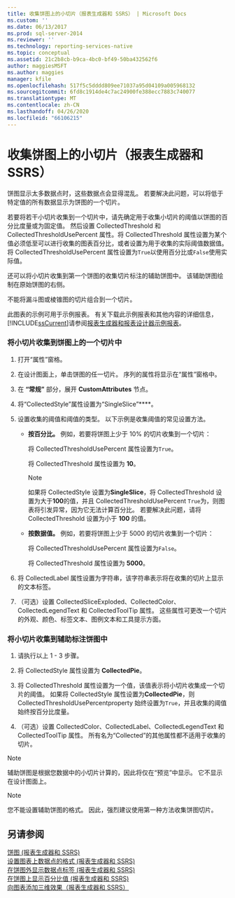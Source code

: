 ```yaml
---
title: 收集饼图上的小切片（报表生成器和 SSRS） | Microsoft Docs
ms.custom: ''
ms.date: 06/13/2017
ms.prod: sql-server-2014
ms.reviewer: ''
ms.technology: reporting-services-native
ms.topic: conceptual
ms.assetid: 21c2b8cb-b9ca-4bc0-bf49-50ba432562f6
author: maggiesMSFT
ms.author: maggies
manager: kfile
ms.openlocfilehash: 517f5c5dddd809ee71037a95d04109a005968132
ms.sourcegitcommit: 6fd8c1914de4c7ac24900fe388ecc7883c740077
ms.translationtype: MT
ms.contentlocale: zh-CN
ms.lasthandoff: 04/26/2020
ms.locfileid: "66106215"
---
```

# <a name="collect-small-slices-on-a-pie-chart-report-builder-and-ssrs"></a>收集饼图上的小切片（报表生成器和 SSRS）
  饼图显示太多数据点时，这些数据点会显得混乱。 若要解决此问题，可以将低于特定值的所有数据显示为饼图的一个切片。  
  
 若要将若干小切片收集到一个切片中，请先确定用于收集小切片的阈值以饼图的百分比度量或为固定值。 然后设置 CollectedThreshold 和 CollectedThresholdUsePercent 属性。将 CollectedThreshold 属性设置为某个值必须低至可以进行收集的图表百分比，或者设置为用于收集的实际阈值数据值。 将 CollectedThresholdUsePercent 属性设置为`True`以使用百分比或`False`使用实际值。  
  
 还可以将小切片收集到第一个饼图的收集切片标注的辅助饼图中。 该辅助饼图绘制在原始饼图的右侧。  
  
 不能将漏斗图或棱锥图的切片组合到一个切片。  
  
 此图表的示例可用于示例报表。 有关下载此示例报表和其他内容的详细信息， [!INCLUDE[ssCurrent](../../includes/sscurrent-md.md)]请参阅[报表生成器和报表设计器示例报表](https://go.microsoft.com/fwlink/?LinkId=198283)。  
  
### <a name="to-collect-small-slices-into-a-single-slice-on-a-pie-chart"></a>将小切片收集到饼图上的一个切片中  
  
1.  打开“属性”窗格。  
  
2.  在设计图面上，单击饼图的任一切片。 序列的属性将显示在“属性”窗格中。  
  
3.  在 **“常规”** 部分，展开 **CustomAttributes** 节点。  
  
4.  将“CollectedStyle”属性设置为“SingleSlice”****。  
  
5.  设置收集的阈值和阈值的类型。 以下示例是收集阈值的常见设置方法。  
  
    -   **按百分比。** 例如，若要将饼图上少于 10% 的切片收集到一个切片：  
  
         将 CollectedThresholdUsePercent 属性设置为`True`。  
  
         将 CollectedThreshold 属性设置为 **10**。  
  
        > [!NOTE]  
        >  如果将 CollectedStyle 设置为**SingleSlice**，将 CollectedThreshold 设置为大于**100**的值，并且 CollectedThresholdUsePercent `True`为，则图表将引发异常，因为它无法计算百分比。 若要解决此问题，请将 CollectedThreshold 设置为小于 **100** 的值。  
  
    -   **按数据值。** 例如，若要将饼图上少于 5000 的切片收集到一个切片：  
  
         将 CollectedThresholdUsePercent 属性设置为`False`。  
  
         将 CollectedThreshold 属性设置为 **5000**。  
  
6.  将 CollectedLabel 属性设置为字符串，该字符串表示将在收集的切片上显示的文本标签。  
  
7.  （可选）设置 CollectedSliceExploded、CollectedColor、CollectedLegendText 和 CollectedToolTip 属性。 这些属性可更改一个切片的外观、颜色、标签文本、图例文本和工具提示方面。  
  
### <a name="to-collect-small-slices-into-a-secondary-callout-pie-chart"></a>将小切片收集到辅助标注饼图中  
  
1.  请执行以上 1 - 3 步骤。  
  
2.  将 CollectedStyle 属性设置为 **CollectedPie**。  
  
3.  将 CollectedThreshold 属性设置为一个值，该值表示将小切片收集成一个切片的阈值。 如果将 CollectedStyle 属性设置为**CollectedPie**，则 CollectedThresholdUsePercentproperty 始终设置为`True`，并且收集的阈值始终按百分比度量。  
  
4.  （可选）设置 CollectedColor、CollectedLabel、CollectedLegendText 和 CollectedToolTip 属性。 所有名为“Collected”的其他属性都不适用于收集的切片。  
  
> [!NOTE]  
>  辅助饼图是根据您数据中的小切片计算的，因此将仅在“预览”中显示。 它不显示在设计图面上。  
  
> [!NOTE]  
>  您不能设置辅助饼图的格式。 因此，强烈建议使用第一种方法收集饼图切片。  
  
## <a name="see-also"></a>另请参阅  
 [饼图 &#40;报表生成器和 SSRS&#41;](charts-report-builder-and-ssrs.md)   
 [设置图表上数据点的格式 &#40;报表生成器和 SSRS&#41;](formatting-data-points-on-a-chart-report-builder-and-ssrs.md)   
 [在饼图外显示数据点标签 &#40;报表生成器和 SSRS&#41;](display-data-point-labels-outside-a-pie-chart-report-builder-and-ssrs.md)   
 [在饼图上显示百分比值 &#40;报表生成器和 SSRS&#41;](display-percentage-values-on-a-pie-chart-report-builder-and-ssrs.md)   
 [向图表添加三维效果（报表生成器和 SSRS）](chart-effects-add-3d-effects-report-builder.md)  
  
  
